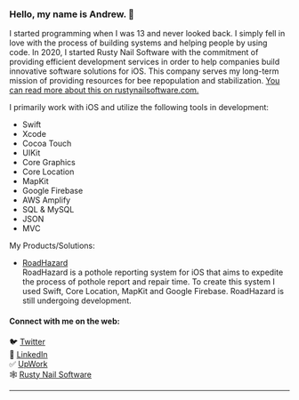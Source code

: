 ### Hello, my name is Andrew. 👋

I started programming when I was 13 and never looked back. I simply fell in love with the process of building systems and helping people by using code. In 2020, I started Rusty Nail Software with the commitment of providing efficient development services in order to help companies build innovative software solutions for iOS. This company serves my long-term mission of providing resources for bee repopulation and stabilization. [You can read more about this on rustynailsoftware.com.](https://rustynailsoftware.com/andrew-lundy/#a-bit-more)

I primarily work with iOS and utilize the following tools in development:
- Swift
- Xcode
- Cocoa Touch
- UIKit
- Core Graphics
- Core Location
- MapKit
- Google Firebase
- AWS Amplify
- SQL & MySQL
- JSON
- MVC

My Products/Solutions:
- [RoadHazard](https://apps.apple.com/us/app/roadhazard/id1481914964)<br>
RoadHazard is a pothole reporting system for iOS that aims to expedite the process of pothole report and repair time. To create this system I used Swift, Core Location, MapKit and Google Firebase. RoadHazard is still undergoing development.



#### Connect with me on the web:
🐦  [Twitter](https://twitter.com/andrewlundydev/) <br>
💼  [LinkedIn](https://www.linkedin.com/in/andrewlundydev/) <br>
✅  [UpWork](https://www.upwork.com/freelancers/~0199be2378363dff7b) <br>
🕸  [Rusty Nail Software](https://rustynailsoftware.com)
<hr>




<!--
**andrew-lundy/andrew-lundy** is a ✨ _special_ ✨ repository because its `README.md` (this file) appears on your GitHub profile.

Here are some ideas to get you started:

- 🔭 I’m currently working on ...
- 🌱 I’m currently learning ...
- 👯 I’m looking to collaborate on ...
- 🤔 I’m looking for help with ...
- 💬 Ask me about ...
- 📫 How to reach me: ...
- 😄 Pronouns: ...
- ⚡ Fun fact: ...
-->
